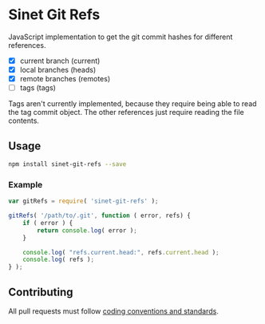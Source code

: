 # Sinet Git Refs

JavaScript implementation to get the git commit hashes for different references.

* [x] current branch (current)
* [x] local branches (heads)
* [x] remote branches (remotes)
* [ ] tags (tags)

Tags aren't currently implemented, because they require being able to read the tag commit object. The other references just require reading the file contents.

## Usage

```bash
npm install sinet-git-refs --save
```

### Example
```javascript
var gitRefs = require( 'sinet-git-refs' );

gitRefs( '/path/to/.git', function ( error, refs) {
	if ( error ) {
		return console.log( error );
	}

	console.log( "refs.current.head:", refs.current.head );
	console.log( refs );
} );
```

## Contributing
All pull requests must follow [coding conventions and standards](https://github.com/School-Improvement-Network/coding-conventions).
